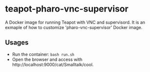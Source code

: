 teapot-pharo-vnc-supervisor
========

A Docker image for running Teapot with VNC and supervisord.
It is an exmaple of how to customize 'pharo-vnc-supervisor' Docker image.

## Usages ##

- Run the container: `bash run.sh`
- Open the browser and access with http://localhost:9000/cat/Smalltalk/cool.
